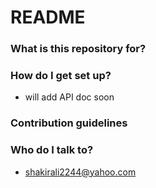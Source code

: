 # README #

### What is this repository for? ###


### How do I get set up? ###

* will add API doc soon

### Contribution guidelines ###


### Who do I talk to? ###

* shakirali2244@yahoo.com